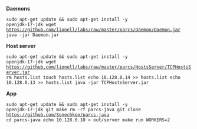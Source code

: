 <b>Daemons</b>

<code>sudo apt-get update && sudo apt-get install -y openjdk-17-jdk
wget https://github.com/lionell/labs/raw/master/parcs/Daemon/Daemon.jar
java -jar Daemon.jar</code>

<b>Host server</b>

<code>sudo apt-get update && sudo apt-get install -y openjdk-17-jdk
wget https://github.com/lionell/labs/raw/master/parcs/HostsServer/TCPHostsServer.jar
rm hosts.list
touch hosts.list
echo 10.128.0.14 >> hosts.list
echo 10.128.0.13 >> hosts.list
java -jar TCPHostsServer.jar</code>

<b>App</b>

<code>sudo apt-get update && sudo apt-get install -y openjdk-17-jdk git make
rm -rf parcs-java
git clone https://github.com/Sonechkoo/parcs-java
cd parcs-java
echo 10.128.0.10 > out/server
make run WORKERS=2 </code>
